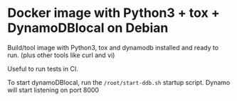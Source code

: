 # Docker image with Python3 + tox + DynamoDBlocal on Debian

Build/tool image with Python3, tox and dynamodb installed and ready to run. (plus other tools like curl and vi)

Useful to run tests in CI.

To start dynamoDBlocal, run the `/root/start-ddb.sh` startup script. Dynamo will start listening on port 8000

